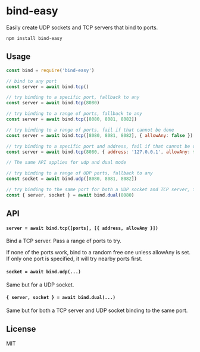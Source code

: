 # bind-easy

Easily create UDP sockets and TCP servers that bind to ports.

```
npm install bind-easy
```

## Usage

``` js
const bind = require('bind-easy')

// bind to any port
const server = await bind.tcp()

// try binding to a specific port, fallback to any
const server = await bind.tcp(8080)

// try binding to a range of ports, fallback to any
const server = await bind.tcp([8080, 8081, 8082])

// try binding to a range of ports, fail if that cannot be done
const server = await bind.tcp([8080, 8081, 8082], { allowAny: false })

// try binding to a specific port and address, fail if that cannot be done
const server = await bind.tcp(8080, { address: '127.0.0.1', allowAny: false })

// The same API applies for udp and dual mode

// try binding to a range of UDP ports, fallback to any
const socket = await bind.udp([8080, 8081, 8082])

// try binding to the same port for both a UDP socket and TCP server, fallback to any
const { server, socket } = await bind.dual(8080)
```

## API

#### `server = await bind.tcp([ports], [{ address, allowAny }])`

Bind a TCP server. Pass a range of ports to try.

If none of the ports work, bind to a random free one unless allowAny is set.
If only one port is specified, it will try nearby ports first.

#### `socket = await bind.udp(...)`

Same but for a UDP socket.

#### `{ server, socket } = await bind.dual(...)`

Same but for both a TCP server and UDP socket binding to the same port.

## License

MIT
